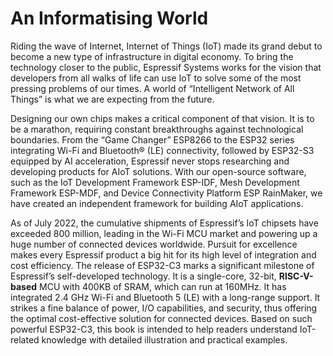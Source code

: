# An Informatising World

Riding the wave of Internet, Internet of Things (IoT) made its grand debut to become a new type of infrastructure in digital economy. To bring the technology closer to the public, Espressif Systems works for the vision that developers from all walks of life can use IoT to solve some of the most pressing problems of our times. A world of “Intelligent Network of All Things” is what we are expecting from the future.

Designing our own chips makes a critical component of that vision. It is to be a marathon, requiring constant breakthroughs against technological boundaries. From the “Game Changer” ESP8266 to the ESP32 series integrating Wi-Fi and Bluetooth&reg; (LE) connectivity, followed by ESP32-S3 equipped by AI acceleration, Espressif never stops researching and developing products for AIoT solutions. With our open-source software, such as the IoT Development Framework ESP-IDF, Mesh Development Framework ESP-MDF, and Device Connectivity Platform ESP RainMaker, we have created an independent framework for building AIoT applications.

As of July 2022, the cumulative shipments of Espressif’s IoT chipsets have exceeded 800 million, leading in the Wi-Fi MCU market and powering up a huge number of connected devices worldwide. Pursuit for excellence makes every Espressif product a big hit for its high level of integration and cost efficiency. The release of ESP32-C3 marks a significant milestone of Espressif’s self-developed technology. It is a single-core, 32-bit, **RISC-V-based** MCU with 400KB of SRAM, which can run at 160MHz. It has integrated 2.4 GHz Wi-Fi and Bluetooth 5 (LE) with a long-range support. It strikes a fine balance of power, I/O capabilities, and security, thus offering the optimal cost-effective solution for connected devices. Based on such powerful ESP32-C3, this book is intended to help readers understand IoT-related knowledge with detailed illustration and practical examples.
